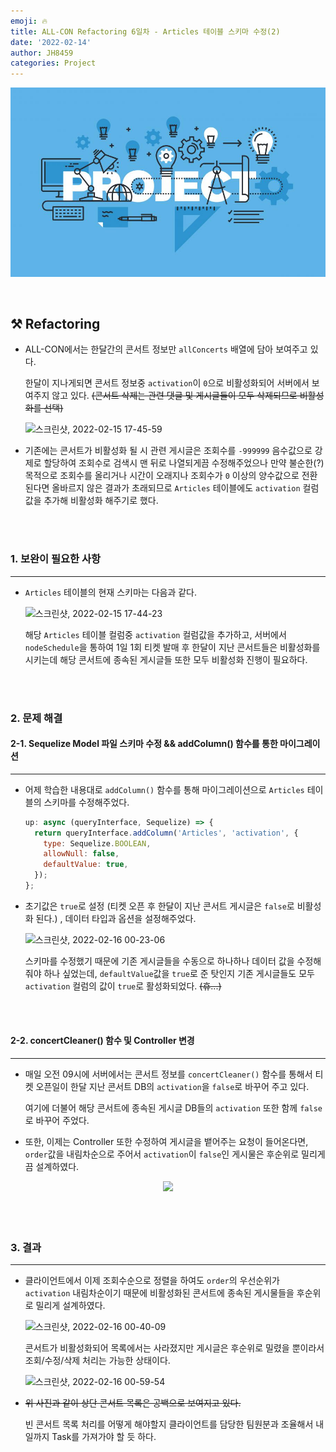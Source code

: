 ```yaml
---
emoji: 🔥
title: ALL-CON Refactoring 6일차 - Articles 테이블 스키마 수정(2)
date: '2022-02-14'
author: JH8459
categories: Project
---
```


![github-blog.png](../../assets/common/project.jpeg)

<br>

## ⚒️ Refactoring

- ALL-CON에서는 한달간의 콘서트 정보만 `allConcerts` 배열에 담아 보여주고 있다.

  한달이 지나게되면 콘서트 정보중 `activation`이 `0`으로 비활성화되어 서버에서 보여주지 않고 있다. ~~(콘서트 삭제는 관련 댓글 및 게시글들이 모두 삭제되므로 비활성화를 선택)~~

  ![스크린샷, 2022-02-15 17-45-59](https://user-images.githubusercontent.com/83164003/154025834-c3427f3f-4758-4c4a-bc77-4c219faa9844.png)

- 기존에는 콘서트가 비활성화 될 시 관련 게시글은 조회수를 `-999999` 음수값으로 강제로 할당하여 조회수로 검색시 맨 뒤로 나열되게끔 수정해주었으나 만약 불순한(?) 목적으로 조회수를 올리거나 시간이 오래지나 조회수가 `0` 이상의 양수값으로 전환된다면 올바르지 않은 결과가 초래되므로 `Articles` 테이블에도 `activation` 컬럼값을 추가해 비활성화 해주기로 했다.

<br>
<br>

### 1. 보완이 필요한 사항

---

- `Articles` 테이블의 현재 스키마는 다음과 같다.

  ![스크린샷, 2022-02-15 17-44-23](https://user-images.githubusercontent.com/83164003/154025162-0730e711-8b2f-4946-962b-b5b3ab09d166.png)

  해당 `Articles` 테이블 컬럼중 `activation` 컬럼값을 추가하고, 서버에서 `nodeSchedule`을 통하여 1일 1회 티켓 발매 후 한달이 지난 콘서트들은 비활성화를 시키는데 해당 콘서트에 종속된 게시글들 또한 모두 비활성화 진행이 필요하다.

<br>
<br>

### 2. 문제 해결

#### 2-1. Sequelize Model 파일 스키마 수정 && addColumn() 함수를 통한 마이그레이션

---

- 어제 학습한 내용대로 `addColumn()` 함수를 통해 마이그레이션으로 `Articles` 테이블의 스키마를 수정해주었다.

  ```js
  up: async (queryInterface, Sequelize) => {
    return queryInterface.addColumn('Articles', 'activation', {
      type: Sequelize.BOOLEAN,
      allowNull: false,
      defaultValue: true,
    });
  };
  ```

- 초기값은 `true`로 설정 (티켓 오픈 후 한달이 지난 콘서트 게시글은 `false`로 비활성화 된다.) , 데이터 타입과 옵션을 설정해주었다.

  ![스크린샷, 2022-02-16 00-23-06](https://user-images.githubusercontent.com/83164003/154092908-57a17a67-2d42-4d7d-9c59-b38e3439b348.png)

  스키마를 수정했기 때문에 기존 게시글들을 수동으로 하나하나 데이터 값을 수정해줘야 하나 싶었는데, `defaultValue`값을 `true`로 준 탓인지 기존 게시글들도 모두 `activation` 컬럼의 값이 `true`로 활성화되었다. ~~(휴...)~~

<br>
<br>

#### 2-2. concertCleaner() 함수 및 Controller 변경

---

- 매일 오전 09시에 서버에서는 콘서트 정보를 `concertCleaner()` 함수를 통해서 티켓 오픈일이 한달 지난 콘서트 DB의 `activation`을 `false`로 바꾸어 주고 있다.

  여기에 더불어 해당 콘서트에 종속된 게시글 DB들의 `activation` 또한 함께 `false`로 바꾸어 주었다.

- 또한, 이제는 Controller 또한 수정하여 게시글을 뱉어주는 요청이 들어온다면, `order`값을 내림차순으로 주어서 `activation`이 `false`인 게시물은 후순위로 밀리게끔 설계하였다.

<center><img src="https://user-images.githubusercontent.com/83164003/154095571-20c8416e-30e4-4e4c-b665-6a5962839808.png"/></center><br>

<br>
<br>

### 3. 결과

---

- 클라이언트에서 이제 조회수순으로 정렬을 하여도 `order`의 우선순위가 `activation` 내림차순이기 때문에 비활성화된 콘서트에 종속된 게시물들을 후순위로 밀리게 설계하였다.

  ![스크린샷, 2022-02-16 00-40-09](https://user-images.githubusercontent.com/83164003/154096234-6ea10a8a-a7df-4501-9575-71ded1c491d6.png)

  콘서트가 비활성화되어 목록에서는 사라졌지만 게시글은 후순위로 밀렸을 뿐이라서 조회/수정/삭제 처리는 가능한 상태이다.

  ![스크린샷, 2022-02-16 00-59-54](https://user-images.githubusercontent.com/83164003/154100340-9819feb2-da3c-4216-b2e3-8e67231f199b.png)

- ~~위 사진과 같이 상단 콘서트 목록은 공백으로 보여지고 있다.~~

  빈 콘서트 목록 처리를 어떻게 해야할지 클라이언트를 담당한 팀원분과 조율해서 내일까지 Task를 가져가야 할 듯 하다.

<br>
<br>
